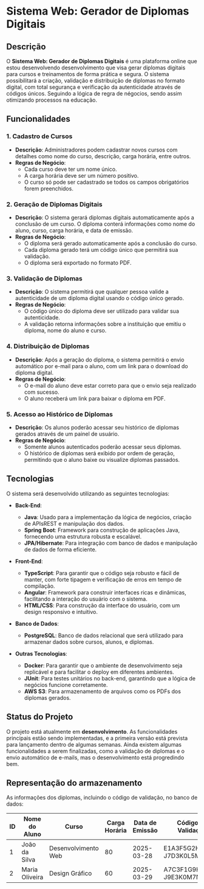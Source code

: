 # Sistema Web: Gerador de Diplomas Digitais

## Descrição

O **Sistema Web: Gerador de Diplomas Digitais** é uma plataforma online que estou desenvolvendo desenvolvimento que visa gerar diplomas digitais para cursos e treinamentos de forma prática e segura. O sistema possibilitará a criação, validação e distribuição de diplomas no formato digital, com total segurança e verificação da autenticidade através de códigos únicos. Seguindo a lógica de regra de négocios, sendo assim otimizando processos na educação.

## Funcionalidades

### 1. **Cadastro de Cursos**
   - **Descrição**: Administradores podem cadastrar novos cursos com detalhes como nome do curso, descrição, carga horária, entre outros.
   - **Regras de Negócio**:
     - Cada curso deve ter um nome único.
     - A carga horária deve ser um número positivo.
     - O curso só pode ser cadastrado se todos os campos obrigatórios forem preenchidos.

### 2. **Geração de Diplomas Digitais**
   - **Descrição**: O sistema gerará diplomas digitais automaticamente após a conclusão de um curso. O diploma conterá informações como nome do aluno, curso, carga horária, e data de emissão.
   - **Regras de Negócio**:
     - O diploma será gerado automaticamente após a conclusão do curso.
     - Cada diploma gerado terá um código único que permitirá sua validação.
     - O diploma será exportado no formato PDF.

### 3. **Validação de Diplomas**
   - **Descrição**: O sistema permitirá que qualquer pessoa valide a autenticidade de um diploma digital usando o código único gerado.
   - **Regras de Negócio**:
     - O código único do diploma deve ser utilizado para validar sua autenticidade.
     - A validação retorna informações sobre a instituição que emitiu o diploma, nome do aluno e curso.

### 4. **Distribuição de Diplomas**
   - **Descrição**: Após a geração do diploma, o sistema permitirá o envio automático por e-mail para o aluno, com um link para o download do diploma digital.
   - **Regras de Negócio**:
     - O e-mail do aluno deve estar correto para que o envio seja realizado com sucesso.
     - O aluno receberá um link para baixar o diploma em PDF.

### 5. **Acesso ao Histórico de Diplomas**
   - **Descrição**: Os alunos poderão acessar seu histórico de diplomas gerados através de um painel de usuário.
   - **Regras de Negócio**:
     - Somente alunos autenticados poderão acessar seus diplomas.
     - O histórico de diplomas será exibido por ordem de geração, permitindo que o aluno baixe ou visualize diplomas passados.

## Tecnologias

O sistema será desenvolvido utilizando as seguintes tecnologias:

- **Back-End**:
  - **Java**: Usado para a implementação da lógica de negócios, criação de APIsREST e manipulação dos dados.
  - **Spring Boot**: Framework para construção de aplicações Java, fornecendo uma estrutura robusta e escalável.
  - **JPA/Hibernate**: Para integração com banco de dados e manipulação de dados de forma eficiente.

- **Front-End**:
  - **TypeScript**: Para garantir que o código seja robusto e fácil de manter, com forte tipagem e verificação de erros em tempo de compilação.
  - **Angular**: Framework para construir interfaces ricas e dinâmicas, facilitando a interação do usuário com o sistema.
  - **HTML/CSS**: Para construção da interface do usuário, com um design responsivo e intuitivo.

- **Banco de Dados**:
  - **PostgreSQL**: Banco de dados relacional que será utilizado para armazenar dados sobre cursos, alunos, e diplomas.

- **Outras Tecnologias**:
  - **Docker**: Para garantir que o ambiente de desenvolvimento seja replicável e para facilitar o deploy em diferentes ambientes.
  - **JUnit**: Para testes unitários no back-end, garantindo que a lógica de negócios funcione corretamente.
  - **AWS S3**: Para armazenamento de arquivos como os PDFs dos diplomas gerados.

## Status do Projeto

O projeto está atualmente em **desenvolvimento**. As funcionalidades principais estão sendo implementadas, e a primeira versão está prevista para lançamento dentro de algumas semanas. Ainda existem algumas funcionalidades a serem finalizadas, como a validação de diplomas e o envio automático de e-mails, mas o desenvolvimento está progredindo bem.

## Representação do armazenamento
As informações dos diplomas, incluindo o código de validação, no banco de dados:

| **ID** | **Nome do Aluno**   | **Curso**             | **Carga Horária** | **Data de Emissão** | **Código de Validação**            |
|--------|---------------------|-----------------------|-------------------|---------------------|------------------------------------|
| 1      | João da Silva       | Desenvolvimento Web   | 80                | 2025-03-28          | E1A3F5G2H9-J7D3K0L5M8N9P1         |
| 2      | Maria Oliveira      | Design Gráfico        | 60                | 2025-03-29          | A7C3F1G9H4-J9E3K0M7N9O2           |

